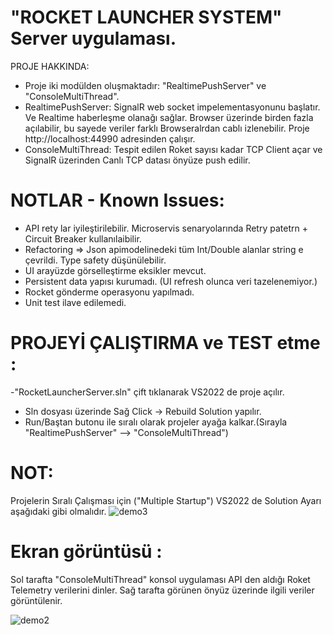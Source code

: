 # "ROCKET LAUNCHER SYSTEM"  Server uygulaması.

PROJE HAKKINDA:
- Proje iki modülden oluşmaktadır:  "RealtimePushServer" ve "ConsoleMultiThread". 
- RealtimePushServer: SignalR web socket impelementasyonunu başlatır. Ve Realtime haberleşme olanağı sağlar.
  Browser üzerinde birden fazla açılabilir, bu sayede veriler farklı Browseralrdan cablı izlenebilir.
  Proje http://localhost:44990  adresinden çalışır.
- ConsoleMultiThread: Tespit edilen Roket sayısı kadar TCP Client açar ve SignalR üzerinden Canlı TCP datası önyüze push edilir.

# NOTLAR - Known Issues:
- API rety lar iyileştirilebilir. Microservis senaryolarında Retry patetrn + Circuit Breaker kullanılaibilir.
- Refactoring => Json apimodelinedeki tüm Int/Double alanlar string e çevrildi. Type safety düşünülebilir.
- UI arayüzde görselleştirme eksikler mevcut.
- Persistent data yapısı kurumadı. (UI refresh olunca veri tazelenemiyor.)
- Rocket gönderme operasyonu yapılmadı.
- Unit test ilave edilemedi.

# PROJEYİ ÇALIŞTIRMA ve TEST etme :
-"RocketLauncherServer.sln"  çift tıklanarak VS2022 de proje açılır.
- Sln dosyası üzerinde Sağ Click -> Rebuild Solution  yapılır.  
- Run/Baştan butonu ile sıralı olarak projeler ayağa kalkar.(Sırayla "RealtimePushServer" --> "ConsoleMultiThread")
  
# NOT: 
Projelerin Sıralı Çalışması için ("Multiple Startup")  VS2022 de Solution Ayarı aşağıdaki gibi olmalıdır.
![demo3](https://user-images.githubusercontent.com/49819371/167145119-f1ad2b03-2bd6-44a1-9d2a-84cba9eb50e5.jpg)

# Ekran görüntüsü :
Sol tarafta "ConsoleMultiThread"  konsol uygulaması API den aldığı Roket Telemetry verilerini dinler.
Sağ tarafta görünen önyüz üzerinde ilgili veriler görüntülenir.

![demo2](https://user-images.githubusercontent.com/49819371/167137431-a980cb3f-d152-49ef-bc3d-e0681c4b93bf.jpg)
